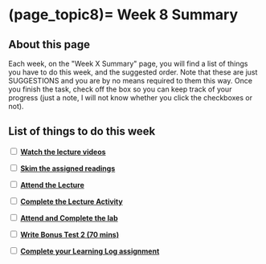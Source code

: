 (page_topic8)=
Week 8 Summary
=======================

## About this page

Each week, on the "Week X Summary" page, you will find a list of things you have to do this week, and the suggested order. 
Note that these are just SUGGESTIONS and you are by no means required to them this way. 
Once you finish the task, check off the box so you can keep track of your progress (just a note, I will not know whether you click the checkboxes or not).

## List of things to do this week

<label><input type="checkbox" id="week08_task1" class="box"> [**Watch the lecture videos**](./videos.md)</input></label>

<label><input type="checkbox" id="week08_task2" class="box"> [**Skim the assigned readings**](./readings.md)</input></label>

<label><input type="checkbox" id="week08_task3" class="box"> [**Attend the Lecture**](./lecture.ipynb) </input></label>

<label><input type="checkbox" id="week08_task4" class="box"> [**Complete the Lecture Activity**](../activities) </input></label>

<label><input type="checkbox" id="week08_task5" class="box"> [**Attend and Complete the lab**](./lab.md) </input></label>

<label><input type="checkbox" id="week08_task7" class="box"> [**Write Bonus Test 2 (70 mins)**](./test.md) </input></label>

<label><input type="checkbox" id="week08_task7" class="box"> [**Complete your Learning Log assignment**](./learninglog) </input></label>